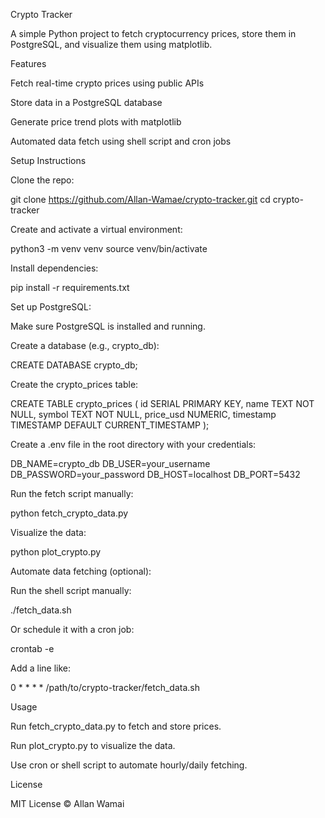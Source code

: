 Crypto Tracker

A simple Python project to fetch cryptocurrency prices, store them in PostgreSQL, and visualize them using matplotlib.

Features

Fetch real-time crypto prices using public APIs

Store data in a PostgreSQL database

Generate price trend plots with matplotlib

Automated data fetch using shell script and cron jobs

Setup Instructions

Clone the repo:

git clone https://github.com/Allan-Wamae/crypto-tracker.git
cd crypto-tracker

Create and activate a virtual environment:

python3 -m venv venv
source venv/bin/activate

Install dependencies:

pip install -r requirements.txt

Set up PostgreSQL:

Make sure PostgreSQL is installed and running.

Create a database (e.g., crypto_db):

CREATE DATABASE crypto_db;

Create the crypto_prices table:

CREATE TABLE crypto_prices (
id SERIAL PRIMARY KEY,
name TEXT NOT NULL,
symbol TEXT NOT NULL,
price_usd NUMERIC,
timestamp TIMESTAMP DEFAULT CURRENT_TIMESTAMP
);

Create a .env file in the root directory with your credentials:

DB_NAME=crypto_db
DB_USER=your_username
DB_PASSWORD=your_password
DB_HOST=localhost
DB_PORT=5432

Run the fetch script manually:

python fetch_crypto_data.py

Visualize the data:

python plot_crypto.py

Automate data fetching (optional):

Run the shell script manually:

./fetch_data.sh

Or schedule it with a cron job:

crontab -e

Add a line like:

0 \* \* \* \* /path/to/crypto-tracker/fetch_data.sh

Usage

Run fetch_crypto_data.py to fetch and store prices.

Run plot_crypto.py to visualize the data.

Use cron or shell script to automate hourly/daily fetching.

License

MIT License © Allan Wamai
